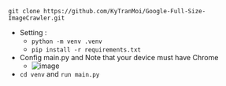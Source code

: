 `git clone https://github.com/KyTranMoi/Google-Full-Size-ImageCrawler.git`
- Setting : 
    - `python -m venv .venv`
    - `pip install -r requirements.txt`
- Config main.py and Note that your device must have Chrome
    - ![image](https://github.com/KyTranMoi/Google-Full-Size-ImageCrawler/assets/128732306/2e2ddb1c-803c-4503-9292-e205d70d3175)
- `cd venv` and `run main.py`


